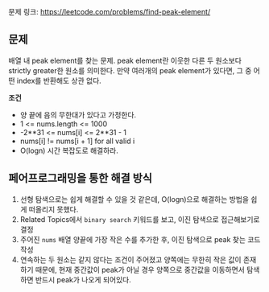 문제 링크: https://leetcode.com/problems/find-peak-element/


## 문제

배열 내 peak element를 찾는 문제. peak element란 이웃한 다른 두 원소보다 strictly greater한 원소를 의미한다. 만약 여러개의 peak element가 있다면, 그 중 어떤 index를 반환해도 상관 없다.

**조건**
* 양 끝에 음의 무한대가 있다고 가정한다.
* 1 <= nums.length <= 1000
* -2\*\*31 <= nums[i] <= 2\*\*31 - 1
* nums[i] != nums[i + 1] for all valid i
* O(logn) 시간 복잡도로 해결하라.


## 페어프로그래밍을 통한 해결 방식
1. 선형 탐색으로는 쉽게 해결할 수 있을 것 같은데, O(logn)으로 해결하는 방법을 쉽게 떠올리지 못했다.
2. Related Topics에서 `binary search` 키워드를 보고, 이진 탐색으로 접근해보기로 결정
3. 주어진 `nums` 배열 양끝에 가장 작은 수를 추가한 후, 이진 탐색으로 peak 찾는 코드 작성
4. 연속하는 두 원소는 같지 않다는 조건이 주어졌고 양쪽에는 무한히 작은 값이 존재하기 때문에, 현재 중간값이 peak가 아닐 경우 양쪽으로 중간값을 이동하면서 탐색하면 반드시 peak가 나오게 되어있다. 


